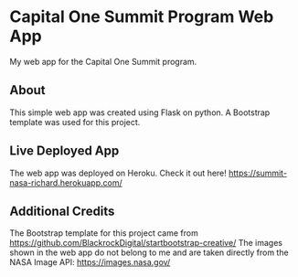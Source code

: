 # Capital One Summit Program Web App
My web app for the Capital One Summit program.

## About
This simple web app was created using Flask on python. A Bootstrap template was used for this project.

## Live Deployed App
The web app was deployed on Heroku. Check it out here!
https://summit-nasa-richard.herokuapp.com/


## Additional Credits
The Bootstrap template for this project came from https://github.com/BlackrockDigital/startbootstrap-creative/
The images shown in the web app do not belong to me and are taken directly from the NASA Image API: https://images.nasa.gov/
